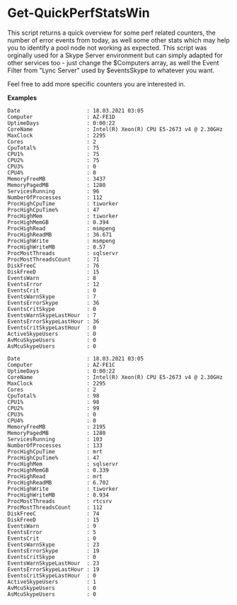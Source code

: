 # Get-QuickPerfStatsWin
 
This script returns a quick overview for some perf related counters, the number of error events from today, as well some other stats which may help you to identify a pool node not working as expected. This script was orginally used for a Skype Server environment but can simply adapted for other services too - just change the $Computers array, as well the Event Filter from "Lync Server" used by $eventsSkype to whatever you want. 

Feel free to add more specific counters you are interested in.

**Examples**
```
Date                     : 18.03.2021 03:05
Computer                 : AZ-FE1D
UptimeDays               : 0:00:22
CoreName                 : Intel(R) Xeon(R) CPU E5-2673 v4 @ 2.30GHz
MaxClock                 : 2295
Cores                    : 2
CpuTotal%                : 75
CPU1%                    : 75
CPU2%                    : 75
CPU3%                    : 0
CPU4%                    : 0
MemoryFreeMB             : 3437
MemoryPagedMB            : 1280
ServicesRunning          : 96
NumberOfProcesses        : 112
ProcHighCpuTime          : tiworker
ProcHighCpuTime%         : 47
ProcHighMem              : tiworker
ProcHighMemGB            : 0.394
ProcHighRead             : msmpeng
ProcHighReadMB           : 36.671
ProcHighWrite            : msmpeng
ProcHighWriteMB          : 0.57
ProcMostThreads          : sqlservr
ProcMostThreadsCount     : 71
DiskFreeC                : 76
DiskFreeD                : 15
EventsWarn               : 8
EventsError              : 12
EventsCrit               : 0
EventsWarnSkype          : 7
EventsErrorSkype         : 36
EventsCritSkype          : 0
EventsWarnSkypeLastHour  : 7
EventsErrorSkypeLastHour : 36
EventsCritSkypeLastHour  : 0
ActiveSkypeUsers         : 0
AvMcuSkypeUsers          : 0
AsMcuSkypeUsers          : 0

Date                     : 18.03.2021 03:05
Computer                 : AZ-FE1C
UptimeDays               : 0:00:22
CoreName                 : Intel(R) Xeon(R) CPU E5-2673 v4 @ 2.30GHz
MaxClock                 : 2295
Cores                    : 2
CpuTotal%                : 98
CPU1%                    : 98
CPU2%                    : 99
CPU3%                    : 0
CPU4%                    : 0
MemoryFreeMB             : 2195
MemoryPagedMB            : 1280
ServicesRunning          : 103
NumberOfProcesses        : 133
ProcHighCpuTime          : mrt
ProcHighCpuTime%         : 47
ProcHighMem              : sqlservr
ProcHighMemGB            : 0.339
ProcHighRead             : mrt
ProcHighReadMB           : 6.702
ProcHighWrite            : tiworker
ProcHighWriteMB          : 0.934
ProcMostThreads          : rtcsrv
ProcMostThreadsCount     : 112
DiskFreeC                : 74
DiskFreeD                : 15
EventsWarn               : 9
EventsError              : 5
EventsCrit               : 0
EventsWarnSkype          : 23
EventsErrorSkype         : 19
EventsCritSkype          : 0
EventsWarnSkypeLastHour  : 23
EventsErrorSkypeLastHour : 19
EventsCritSkypeLastHour  : 0
ActiveSkypeUsers         : 1
AvMcuSkypeUsers          : 0
AsMcuSkypeUsers          : 0
```
